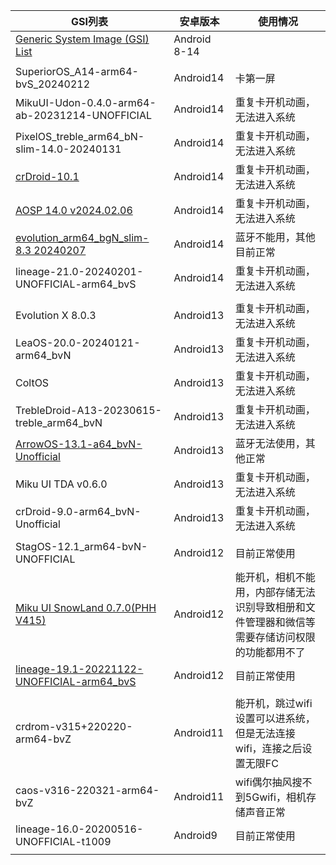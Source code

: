 | GSI列表 | 安卓版本 | 使用情况 |
|-------|-------|-------|
| [Generic System Image (GSI) List](https://github.com/phhusson/treble_experimentations/wiki/Generic-System-Image-%28GSI%29-list) | Android 8-14 |  |
|  |  |  |
| SuperiorOS_A14-arm64-bvS_20240212 | Android14 | 卡第一屏 |
| MikuUI-Udon-0.4.0-arm64-ab-20231214-UNOFFICIAL | Android14 | 重复卡开机动画，无法进入系统 |
| PixelOS_treble_arm64_bN-slim-14.0-20240131 | Android14 | 重复卡开机动画，无法进入系统 |
| [crDroid-10.1](https://github.com/naz664/crDroid_gsi/releases) | Android14 | 重复卡开机动画，无法进入系统 |
| [AOSP 14.0 v2024.02.06](https://github.com/ponces/treble_aosp/releases) | Android14 | 重复卡开机动画，无法进入系统 |
| [evolution_arm64_bgN_slim-8.3 20240207](https://github.com/ahnet-69/treble_evo/releases)  | Android14 | 蓝牙不能用，其他目前正常 |
| lineage-21.0-20240201-UNOFFICIAL-arm64_bvS | Android14 | 重复卡开机动画，无法进入系统 |
|  |  |  |
| Evolution X 8.0.3  | Android13 | 重复卡开机动画，无法进入系统 |
| LeaOS-20.0-20240121-arm64_bvN | Android13 | 重复卡开机动画，无法进入系统 |
| ColtOS | Android13 | 重复卡开机动画，无法进入系统 |
| TrebleDroid-A13-20230615-treble_arm64_bvN | Android13 | 重复卡开机动画，无法进入系统 |
| [ArrowOS-13.1-a64_bvN-Unofficial](https://github.com/naz664/ArrowOS_gsi/releases) | Android13 | 蓝牙无法使用，其他正常 |
| Miku UI TDA v0.6.0 | Android13 | 重复卡开机动画，无法进入系统 |
| crDroid-9.0-arm64_bvN-Unofficial | Android13 | 重复卡开机动画，无法进入系统 |
|  |  |  |
| StagOS-12.1_arm64-bvN-UNOFFICIAL | Android12 | 目前正常使用 |
| [Miku UI SnowLand 0.7.0(PHH V415)](https://github.com/xiaoleGun/treble_build_miku/releases/download/0.7.0/MikuUI-SNOWLAND-0.7.0-arm64-ab-20220725-UNOFFICIAL.img.xz) | Android12 | 能开机，相机不能用，内部存储无法识别导致相册和文件管理器和微信等需要存储访问权限的功能都用不了 |
| [lineage-19.1-20221122-UNOFFICIAL-arm64_bvS](https://jaist.dl.sourceforge.net/project/andyyan-gsi/lineage-19.x/lineage-19.1-20221122-UNOFFICIAL-arm64_bvS.img.xz) | Android12 | 目前正常使用 |
|  |  |  |
| crdrom-v315+220220-arm64-bvZ | Android11 | 能开机，跳过wifi设置可以进系统，但是无法连接wifi，连接之后设置无限FC |
| caos-v316-220321-arm64-bvZ | Android11 | wifi偶尔抽风搜不到5Gwifi，相机存储声音正常 |
| lineage-16.0-20200516-UNOFFICIAL-t1009 | Android9 | 目前正常使用 |
|  |  |  |